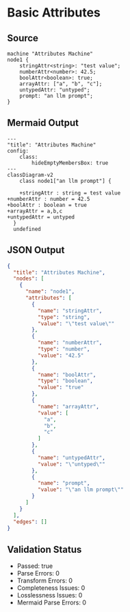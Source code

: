 # Basic Attributes

## Source
```machine
machine "Attributes Machine"
node1 {
    stringAttr<string>: "test value";
    numberAttr<number>: 42.5;
    boolAttr<boolean>: true;
    arrayAttr: ["a", "b", "c"];
    untypedAttr: "untyped";
    prompt: "an llm prompt";
}
```

## Mermaid Output
```mermaid
---
"title": "Attributes Machine"
config:
    class:
        hideEmptyMembersBox: true
---
classDiagram-v2
    class node1["an llm prompt"] {
    
    +stringAttr : string = test value
+numberAttr : number = 42.5
+boolAttr : boolean = true
+arrayAttr = a,b,c
+untypedAttr = untyped
  }
  undefined

```

## JSON Output
```json
{
  "title": "Attributes Machine",
  "nodes": [
    {
      "name": "node1",
      "attributes": [
        {
          "name": "stringAttr",
          "type": "string",
          "value": "\"test value\""
        },
        {
          "name": "numberAttr",
          "type": "number",
          "value": "42.5"
        },
        {
          "name": "boolAttr",
          "type": "boolean",
          "value": "true"
        },
        {
          "name": "arrayAttr",
          "value": [
            "a",
            "b",
            "c"
          ]
        },
        {
          "name": "untypedAttr",
          "value": "\"untyped\""
        },
        {
          "name": "prompt",
          "value": "\"an llm prompt\""
        }
      ]
    }
  ],
  "edges": []
}
```

## Validation Status
- Passed: true
- Parse Errors: 0
- Transform Errors: 0
- Completeness Issues: 0
- Losslessness Issues: 0
- Mermaid Parse Errors: 0
